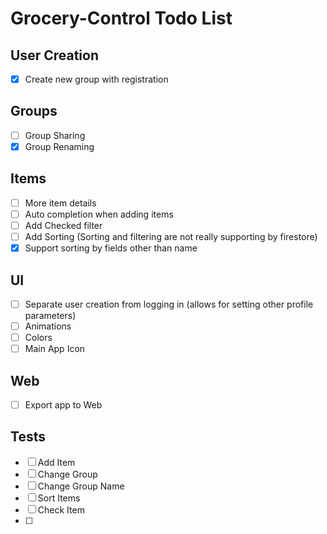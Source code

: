 # Grocery-Control Todo List

## User Creation
- [x] Create new group with registration
## Groups
- [ ] Group Sharing
- [x] Group Renaming
## Items
- [ ] More item details
- [ ] Auto completion when adding items
- [ ] Add Checked filter
- [ ] Add Sorting (Sorting and filtering are not really supporting by firestore)
- [x] Support sorting by fields other than name 
## UI
- [ ] Separate user creation from logging in (allows for setting other profile parameters)
- [ ] Animations
- [ ] Colors
- [ ] Main App Icon
## Web
- [ ] Export app to Web
## Tests
- [ ] Add Item
- [ ] Change Group
- [ ] Change Group Name
- [ ] Sort Items
- [ ] Check Item
- [ ] 